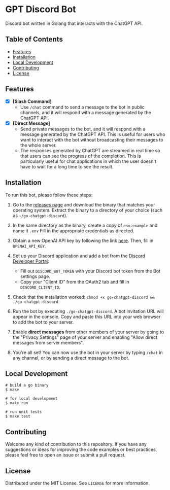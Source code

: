 # GPT Discord Bot

Discord bot written in Golang that interacts with the ChatGPT API.

## Table of Contents

- [Features](#features)
- [Installation](#installation)
- [Local Development](#local-development)
- [Contributing](#contributing)
- [License](#license)

## Features

- [x] **[Slash Command]**
    - Use `/chat` command to send a message to the bot in public channels, and it will respond with a
      message generated
      by the ChatGPT API.
- [x] **[Direct Message]**
    - Send private messages to the bot, and it will respond with a message generated by the ChatGPT API. This is useful for users who want to interact with the bot without broadcasting their messages to the whole server.
    - The responses generated by ChatGPT are streamed in real time so that users can see the progress of the completion. This is particularly useful for chat applications in which the user doesn't have to wait for a long time to see the result.

## Installation

To run this bot, please follow these steps:

1. Go to the [releases page](https://github.com/rayspock/go-chatgpt-discord/releases) and download the binary that
   matches your operating system. Extract the binary to a directory of your choice (such as `~/go-chatgpt-discord`).
1. In the same directory as the binary, create a copy of `env.example` and name it `.env` Fill in the appropriate
   credentials as directed.
1. Obtain a new OpenAI API key by following the link [here](https://platform.openai.com/account/api-keys). Then, fill
   in `OPENAI_API_KEY`.
1. Set up your Discord application and add a bot from
   the [Discord Developer Portal](https://discord.com/developers/applications):

    - Fill out `DISCORD_BOT_TOKEN` with your Discord bot token from the Bot settings page.
    - Copy your "Client ID" from the OAuth2 tab and fill in `DISCORD_CLIENT_ID`.

1. Check that the installation worked: `chmod +x go-chatgpt-discord && ./go-chatgpt-discord`
1. Run the bot by executing `./go-chatgpt-discord`. A bot invitation URL will appear in the console. Copy and paste this
   URL into your web browser to add the bot to your server.
1. Enable **direct messages** from other members of your server by going to the "Privacy Settings" page of your server
   and enabling "Allow direct messages from server members".
1. You're all set! You can now use the bot in your server by typing `/chat` in any channel, or by sending a direct
   message to the bot.

## Local Development

```shell
# build a go binary
$ make

# for local development
$ make run 

# run unit tests
$ make test
```

## Contributing

Welcome any kind of contribution to this repository. If you have any suggestions or ideas for improving the code
examples or best practices, please feel free to open an issue or submit a pull request.

## License

Distributed under the MIT License. See `LICENSE` for more information.
